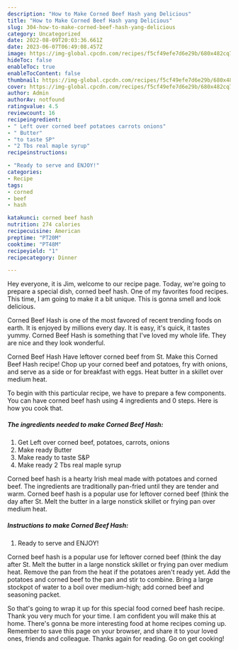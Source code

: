 ```yaml
---
description: "How to Make Corned Beef Hash yang Delicious"
title: "How to Make Corned Beef Hash yang Delicious"
slug: 304-how-to-make-corned-beef-hash-yang-delicious
category: Uncategorized
date: 2022-08-09T20:03:36.661Z
date: 2023-06-07T06:49:08.457Z
image: https://img-global.cpcdn.com/recipes/f5cf49efe7d6e29b/680x482cq70/corned-beef-hash-recipe-main-photo.jpg
hideToc: false
enableToc: true
enableTocContent: false
thumbnail: https://img-global.cpcdn.com/recipes/f5cf49efe7d6e29b/680x482cq70/corned-beef-hash-recipe-main-photo.jpg
cover: https://img-global.cpcdn.com/recipes/f5cf49efe7d6e29b/680x482cq70/corned-beef-hash-recipe-main-photo.jpg
author: Admin
authorAv: notfound
ratingvalue: 4.5
reviewcount: 16
recipeingredient:
- " Left over corned beef potatoes carrots onions"
- " Butter"
- "to taste SP"
- "2 Tbs real maple syrup"
recipeinstructions:

- "Ready to serve and ENJOY!"
categories:
- Recipe
tags:
- corned
- beef
- hash

katakunci: corned beef hash 
nutrition: 274 calories
recipecuisine: American
preptime: "PT20M"
cooktime: "PT48M"
recipeyield: "1"
recipecategory: Dinner

---
```



Hey everyone, it is Jim, welcome to our recipe page. Today, we're going to prepare a special dish, corned beef hash. One of my favorites food recipes. This time, I am going to make it a bit unique. This is gonna smell and look delicious.

Corned Beef Hash is one of the most favored of recent trending foods on earth. It is enjoyed by millions every day. It is easy, it's quick, it tastes yummy. Corned Beef Hash is something that I've loved my whole life. They are nice and they look wonderful.

Corned Beef Hash Have leftover corned beef from St. Make this Corned Beef Hash recipe! Chop up your corned beef and potatoes, fry with onions, and serve as a side or for breakfast with eggs. Heat butter in a skillet over medium heat.


To begin with this particular recipe, we have to prepare a few components. You can have corned beef hash using 4 ingredients and 0 steps. Here is how you cook that.

<!--inarticleads1-->

##### The ingredients needed to make Corned Beef Hash:

1. Get  Left over corned beef, potatoes, carrots, onions
1. Make ready  Butter
1. Make ready to taste S&amp;P
1. Make ready 2 Tbs real maple syrup


Corned beef hash is a hearty Irish meal made with potatoes and corned beef. The ingredients are traditionally pan-fried until they are tender and warm. Corned beef hash is a popular use for leftover corned beef (think the day after St. Melt the butter in a large nonstick skillet or frying pan over medium heat. 

<!--inarticleads2-->

##### Instructions to make Corned Beef Hash:


1. Ready to serve and ENJOY!

Corned beef hash is a popular use for leftover corned beef (think the day after St. Melt the butter in a large nonstick skillet or frying pan over medium heat. Remove the pan from the heat if the potatoes aren&#39;t ready yet. Add the potatoes and corned beef to the pan and stir to combine. Bring a large stockpot of water to a boil over medium-high; add corned beef and seasoning packet. 

So that's going to wrap it up for this special food corned beef hash recipe. Thank you very much for your time. I am confident you will make this at home. There's gonna be more interesting food at home recipes coming up. Remember to save this page on your browser, and share it to your loved ones, friends and colleague. Thanks again for reading. Go on get cooking!
